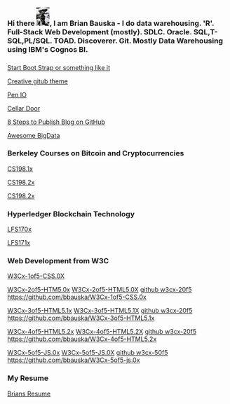 ###  

<!---
### Hi there 👋
--->
<!---
**bbauska/bbauska** is a ✨ _special_ ✨ repository because its `README.md` (this file) appears on your GitHub profile.
Here are some ideas to get you started:
- 🔭 I’m currently working on ...ufo/atom bomb = ufo.bauska.site
- 🌱 I’m currently learning ...how to be a better person, grandfather, father
- 👯 I’m looking to collaborate on ...deliveries
- 🤔 I’m looking for help with ...which front-end web turn-key apps are best
- 💬 Ask me about ...nada
- 📫 How to reach me: ...brianbauska@gmail.com
- 😄 Pronouns: ...Gleeful, possessive (my,our,yours,his,hers)
- ⚡ Fun fact: ...Over 2,000 atomic bombs were 'tested' Worldwide since 1944.  Not fun, but still a fact.
-->
### Hi there <img src="https://github.com/bbauska/ufo/blob/main/images/60th%20Anniversary%20Of%20The%20Atomic%20Bomb%20Of%20Nagasaki.jpg?raw=true" width="30px">, I am Brian Bauska - I do data warehousing. 'R'.  Full-Stack Web Development (mostly). SDLC. Oracle. SQL,T-SQL,PL/SQL.  TOAD.  Discoverer.  Git.  Mostly Data Warehousing using IBM's Cognos BI.

###
[Start Boot Strap or something like it](https://github.com/startbootstrap/startbootstrap-creative)

[Creative gitub theme](https://startbootstrap.com/theme/creative)

[Pen IO](https://codepen.io/fossheim/pen/PoqKoLY)

[Cellar Door](https://github.com/bbauska/cellardoor)

[8 Steps to Publish Blog on GitHub](https://medium.com/tunapanda-institute/8-steps-to-publish-your-portfolio-on-github-9d6e6e3d2e84)

[Awesome BigData](https://github.com/bbauska/awesome-bigdata/blob/main/README.md)

<h3>Berkeley Courses on Bitcoin and Cryptocurrencies</h3>

[CS198.1x](https://bbauska.github.io/CS198.1x/)

<a href="https://bbauska.github.io/CS198.2x/">CS198.2x</a>

[CS198.2x](https://bbauska.github.io/CS198.2x/)

<h3> Hyperledger Blockchain Technology</h3>

[LFS170x](https://lfs170x.bauska.org)

[LFS171x](https://lfs171x.bauska.org)

<h3>Web Development from W3C</h3>

<a href="https://bbauska.github.io/w3cx-1of5-css.0x/">W3Cx-1of5-CSS.0X</a>

[W3Cx-2of5-HTM5.0x](https://w3cx-2of5-html5.0x.bauska.org/)
<a href="https://bbauska.github.io/w3cx-2of5-html5.0x/">W3Cx-2of5-HTML5.0X</a>
<a href="https://github.com/bbauska/W3Cx-2of5-HTML5.0x">github w3cx-20f5</a>
https://github.com/bbauska/W3Cx-1of5-CSS.0x

[W3Cx-3of5-HTML5.1x](https://w3cx-3of5-html5.1x.bauska.org/)
<a href="https://bbauska.github.io/w3cx-3of5-html5.1x/">W3Cx-3of5-HTML5.1X</a>
<a href="https://github.com/bbauska/W3Cx-2of5-HTML5.0x">github w3cx-20f5</a>
https://github.com/bbauska/W3Cx-3of5-HTML5.1x

[W3Cx-4of5-HTML5.2x](https://w3cx-4of5-html5.2x.bauska.org/)
<a href="https://bbauska.github.io/w3cx-4of5-html5.2x/">W3Cx-4of5-HTML5.2X</a>
<a href="https://github.com/bbauska/W3Cx-2of5-HTML5.0x">github w3cx-20f5</a>
https://github.com/bbauska/W3Cx-4of5-HTML5.2x

[W3Cx-5of5-JS.0x](https://w3cx-5of5-js.0x.bauska.org/)
<a href="https://bbauska.github.io/w3cx-5of5-js.0x/">W3Cx-5of5-JS.0X</a>
<a href="https://github.com/bbauska/W3Cx-5of5-5.0x">github w3cx-50f5</a>
https://github.com/bbauska/W3Cx-5of5-js.0x

<h3>My Resume</h3>

[Brians Resume](https://brians-resume.bauska.net/)

